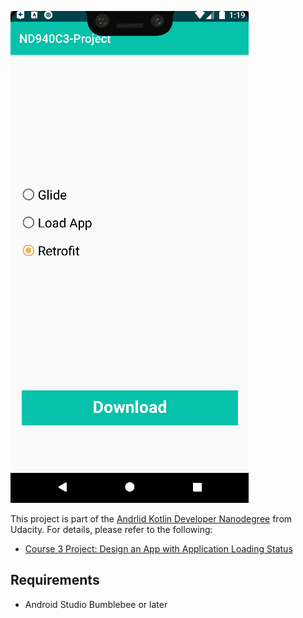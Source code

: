 ![](screenshots/completed_android_kotlin_developer_nanodegree_projects_03.gif)

This project is part of the [Andrlid Kotlin Developer Nanodegree](https://vtsen.hashnode.dev/is-it-worth-to-pay-for-android-kotlin-developer-nanodegree) from Udacity. For details, please refer to the following:
- [Course 3 Project: Design an App with Application Loading Status](https://vtsen.hashnode.dev/android-kotlin-developer-nanodegree-projects-review#heading-course-3-project-design-an-app-with-application-loading-status)

## Requirements
- Android Studio Bumblebee or later
